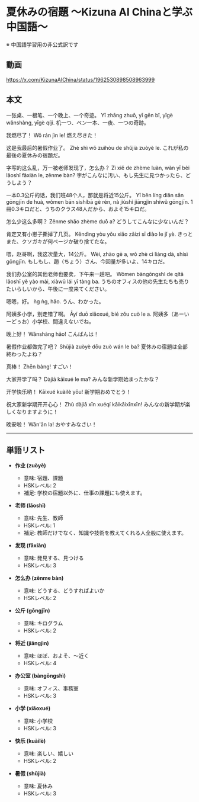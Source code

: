 # 夏休みの宿題 〜Kizuna AI Chinaと学ぶ中国語〜
※ 中国語学習用の非公式訳です

## 動画
https://x.com/KizunaAIChina/status/1962530898508963999

## 本文

一张桌、一根笔、一个晚上、一个奇迹。
Yī zhāng zhuō, yī gēn bǐ, yīgè wǎnshàng, yīgè qíji.
机一つ、ペン一本、一夜、一つの奇跡。

我燃尽了！
Wǒ rán jìn le!
燃え尽きた！

这是我最后的暑假作业了。
Zhè shì wǒ zuìhòu de shǔjià zuòyè le.
これが私の最後の夏休みの宿題だ。

字写的这么乱，万一被老师发现了，怎么办？
Zì xiě de zhème luàn, wàn yī bèi lǎoshī fāxiàn le, zěnme bàn?
字がこんなに汚い、もし先生に見つかったら、どうしよう？

一本0.3公斤的话，我们班48个人，那就是将近15公斤。
Yī běn líng diǎn sān gōngjīn de huà, wǒmen bān sìshíbā gè rén, nà jiùshì jiāngjìn shíwǔ gōngjīn.
1冊0.3キロだと、うちのクラス48人だから、およそ15キロだ。

怎么少这么多啊？
Zěnme shǎo zhème duō a?
どうしてこんなに少ないんだ？

肯定又有小崽子撕掉了几页。
Kěndìng yòu yǒu xiǎo zǎizi sī diào le jǐ yè.
きっとまた、クソガキが何ページか破り捨てたな。

喂，赵哥啊，我这次量大，14公斤。
Wèi, zhào gē a, wǒ zhè cì liàng dà, shísì gōngjīn.
もしもし、趙（ちょう）さん、今回量が多いよ、14キロだ。

我们办公室的其他老师也要卖，下午来一趟吧。
Wǒmen bàngōngshì de qítā lǎoshī yě yào mài, xiàwǔ lái yī tàng ba.
うちのオフィスの他の先生たちも売りたいらしいから、午後に一度来てください。

嗯嗯，好。
ǹg ǹg, hǎo.
うん、わかった。

阿姨多小学，别走错了啊。
Āyí duō xiǎoxué, bié zǒu cuò le a.
阿姨多（あーいーどぅお）小学校、間違えないでね。

晚上好！
Wǎnshàng hǎo!
こんばんは！

暑假作业都做完了吧？
Shǔjià zuòyè dōu zuò wán le ba?
夏休みの宿題は全部終わったよね？

真棒！
Zhēn bàng!
すごい！

大家开学了吗？
Dàjiā kāixué le ma?
みんな新学期始まったかな？

开学快乐哟！
Kāixué kuàilè yōu!
新学期おめでとう！

祝大家新学期开开心心！
Zhù dàjiā xīn xuéqí kāikāixīnxīn!
みんなの新学期が楽しくなりますように！

晚安啦！
Wǎn'ān la!
おやすみなさい！

---

## 単語リスト

* **作业 (zuòyè)**
    - 意味: 宿題、課題
    - HSKレベル: 2
    - 補足: 学校の宿題以外に、仕事の課題にも使えます。

* **老师 (lǎoshī)**
    - 意味: 先生、教師
    - HSKレベル: 1
    - 補足: 教師だけでなく、知識や技術を教えてくれる人全般に使えます。

* **发现 (fāxiàn)**
    - 意味: 発見する、見つける
    - HSKレベル: 3

* **怎么办 (zěnme bàn)**
    - 意味: どうする、どうすればよいか
    - HSKレベル: 2

* **公斤 (gōngjīn)**
    - 意味: キログラム
    - HSKレベル: 2

* **将近 (jiāngjìn)**
    - 意味: ほぼ、およそ、〜近く
    - HSKレベル: 4

* **办公室 (bàngōngshì)**
    - 意味: オフィス、事務室
    - HSKレベル: 3

* **小学 (xiǎoxué)**
    - 意味: 小学校
    - HSKレベル: 3

* **快乐 (kuàilè)**
    - 意味: 楽しい、嬉しい
    - HSKレベル: 2

* **暑假 (shǔjià)**
    - 意味: 夏休み
    - HSKレベル: 3
